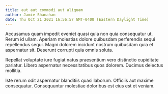 ```yaml
---
title: aut aut commodi aut aliquam
author: Jamie Shanahan
date: Thu Oct 21 2021 16:56:57 GMT-0400 (Eastern Daylight Time)
---
```

Accusamus quam impedit eveniet quasi quia non quia consequatur ut. Rerum id ullam. Aperiam molestias dolore quibusdam perferendis sequi repellendus sequi. Magni dolorem incidunt nostrum quibusdam quia et aspernatur sit. Deserunt corrupti quia omnis soluta.

 Repellat voluptate iure fugiat natus praesentium vero distinctio cupiditate pariatur. Libero aspernatur necessitatibus quos dolorem. Ducimus delectus mollitia.

 Iste rerum odit aspernatur blanditiis quasi laborum. Officiis aut maxime consequatur. Consequuntur molestiae doloribus est eius est et veniam.